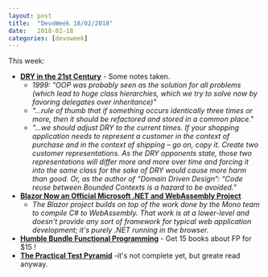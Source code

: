 ```yaml
---
layout: post
title:  "DevoWeek 18/02/2018"
date:   2018-02-18
categories: [devoweek]
---
```


This week:

* **[DRY in the 21st Century](https://blog.codecentric.de/en/2018/01/dry-in-the-21st-century/)** - Some notes taken.
  * _1999: "OOP was probably seen as the solution for all problems (which lead to huge class hierarchies, which we try to solve now by favoring delegates over inheritance)"_
  * _"...rule of thumb that if something occurs identically three times or more, then it should be refactored and stored in a common place."_
  * _"...we should adjust DRY to the current times. If your shopping application needs to represent a customer in the context of purchase and in the context of shipping – go on, copy it. Create two customer representations. As the DRY opponents state, those two representations will differ more and more over time and forcing it into the same class for the sake of DRY would cause more harm than good. Or, as the author of “Domain Driven Design”: “Code reuse between Bounded Contexts is a hazard to be avoided.”_
* **[Blazor Now an Official Microsoft .NET and WebAssembly Project](https://www.infoq.com/news/2018/02/blazor-webassembly-microsoft)**
  * _The Blazor project builds on top of the work done by the Mono team to compile C# to WebAssembly. That work is at a lower-level and doesn't provide any sort of framework for typical web application development; it's purely .NET running in the browser._
* **[Humble Bundle Functional Programming](https://www.humblebundle.com/books/functional-programming-books)** - Get 15 books about FP for $15 !
* **[The Practical Test Pyramid](https://martinfowler.com/articles/practical-test-pyramid.html)** -it's not complete yet, but greate read anyway.
